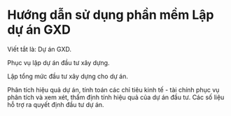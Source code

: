 # Hướng dẫn sử dụng phần mềm Lập dự án GXD

Viết tắt là: Dự án GXD.

Phục vụ lập dự án đầu tư xây dựng.

Lập tổng mức đầu tư xây dựng cho dự án.

Phân tích hiệu quả dự án, tính toán các chỉ tiêu kinh tế - tài chính phục vụ phân tích và xem xét, thẩm định tính hiệu quả của dự án đầu tư. Các số liệu hỗ trợ ra quyết định đầu tư dự án.
